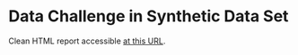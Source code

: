 Data Challenge in Synthetic Data Set
====================================

Clean HTML report accessible [at this URL](https://pedrosan.github.com/DataScienceExamples/Synthetic_Data/).   

